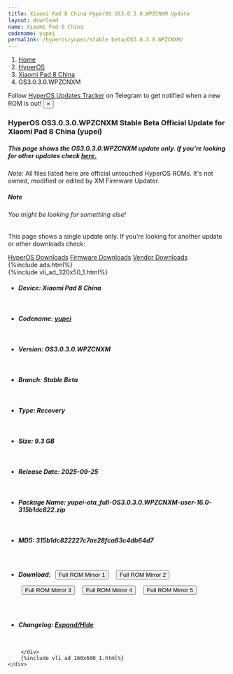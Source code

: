 ```yaml
---
title: Xiaomi Pad 8 China HyperOS OS3.0.3.0.WPZCNXM Update
layout: download
name: Xiaomi Pad 8 China
codename: yupei
permalink: /hyperos/yupei/stable beta/OS3.0.3.0.WPZCNXM/
---
```

<nav aria-label="breadcrumb">
    <ol class="breadcrumb">
        <li class="breadcrumb-item"><a href="/">Home</a></li>
        <li class="breadcrumb-item"><a href="/hyperos/">HyperOS</a></li>
        <li class="breadcrumb-item"><a href="/hyperos/yupei/">Xiaomi Pad 8 China</a></li>
        <li class="breadcrumb-item active" aria-current="page">OS3.0.3.0.WPZCNXM</li>
    </ol>
</nav>
<div class="alert alert-primary alert-dismissible fade show" role="alert">
    Follow <a href="https://t.me/MIUIUpdatesTracker" class="alert-link">HyperOS Updates Tracker</a> on Telegram to get
    notified when a new ROM is out!
    <button type="button" class="close" data-dismiss="alert" aria-label="Close">
        <span aria-hidden="true">&times;</span>
    </button>
</div>
<div class="col-12 mx-auto">
    <h3 class="title bg-light p-2 rounded">HyperOS OS3.0.3.0.WPZCNXM Stable Beta Official Update for Xiaomi Pad 8 China (yupei)</h3>
    <h5>This page shows the OS3.0.3.0.WPZCNXM update only. If you're looking for other updates check
        <a href="/hyperos/yupei/">here.</a></h5>
    <p><i>Note: </i>All files listed here are official untouched HyperOS ROMs.
        It's not owned, modified or edited by XM Firmware Updater.</p>
    <div class="card">
        <div class="card-body">
            <h5 class="card-title">Note</h5>
            <h6 class="card-subtitle mb-2 text-muted">You might be looking for something else!</h6>
            <p class="card-text">This page shows a single update only.
                If you're looking for another update or other downloads check:</p>
            <a href="/hyperos/" class="card-link">HyperOS Downloads</a>
            <a href="/firmware/" class="card-link">Firmware Downloads</a>
            <a href="/vendor/" class="card-link">Vendor Downloads</a>
        </div>
    </div>
    {%include ads.html%}
    <div class="row justify-content-center">
        <div class="col-10" id="downloads">
                    <div class="card card-body">
            {%include vli_ad_320x50_1.html%}
            <ul class="list-unstyled">
                <li style="padding-bottom: 10px;">
                    <h5><b>Device: </b>Xiaomi Pad 8 China</h5>
                </li>
                <li style="padding-bottom: 10px;">
                    <h5><b>Codename: </b> <a href="/hyperos/yupei/" target="_blank">yupei</a> </h5>
                </li>
                <li style="padding-bottom: 10px;">
                    <h5><b>Version: </b>OS3.0.3.0.WPZCNXM</h5>
                </li>
                <li style="padding-bottom: 10px;">
                    <h5><b>Branch: </b>Stable Beta</h5>
                </li>
                <li style="padding-bottom: 10px;">
                    <h5><b>Type: </b>Recovery</h5>
                </li>
                <li style="padding-bottom: 10px;">
                    <h5><b>Size: </b>9.3 GB</h5>
                </li>
                <li style="padding-bottom: 10px;">
                    <h5><b>Release Date: </b>2025-09-25</h5>
                </li>
                <li style="padding-bottom: 10px;">
                    <h5><b>Package Name: </b><span id="filename" class="text-dark">yupei-ota_full-OS3.0.3.0.WPZCNXM-user-16.0-315b1dc822.zip</span></h5>
                </li>
                <li style="padding-bottom: 10px;">
                    <h5><b>MD5: </b><span id="md5" class="text-muted">315b1dc822227c7ae28fca83c4db64d7</span></h5>
                </li>
                <li style="padding-bottom: 10px;">
                    <h5><b>Download: </b> <button type="button" id="download" class="btn btn-primary" style="margin: 7px;" onclick="window.open('https://cdnorg.d.miui.com/OS3.0.3.0.WPZCNXM/yupei-ota_full-OS3.0.3.0.WPZCNXM-user-16.0-315b1dc822.zip', '_blank');"><i class="fa fa-download"></i> Full ROM Mirror 1</button> <button type="button" id="download" class="btn btn-primary" style="margin: 7px;" onclick="window.open('https://bkt-sgp-miui-ota-update-alisgp.oss-ap-southeast-1.aliyuncs.com/OS3.0.3.0.WPZCNXM/yupei-ota_full-OS3.0.3.0.WPZCNXM-user-16.0-315b1dc822.zip', '_blank');"><i class="fa fa-download"></i> Full ROM Mirror 2</button> <button type="button" id="download" class="btn btn-primary" style="margin: 7px;" onclick="window.open('https://bn.d.miui.com/OS3.0.3.0.WPZCNXM/yupei-ota_full-OS3.0.3.0.WPZCNXM-user-16.0-315b1dc822.zip', '_blank');"><i class="fa fa-download"></i> Full ROM Mirror 3</button> <button type="button" id="download" class="btn btn-primary" style="margin: 7px;" onclick="window.open('https://bigota.d.miui.com/OS3.0.3.0.WPZCNXM/yupei-ota_full-OS3.0.3.0.WPZCNXM-user-16.0-315b1dc822.zip', '_blank');"><i class="fa fa-download"></i> Full ROM Mirror 4</button> <button type="button" id="download" class="btn btn-primary" style="margin: 7px;" onclick="window.open('https://hugeota.d.miui.com/OS3.0.3.0.WPZCNXM/yupei-ota_full-OS3.0.3.0.WPZCNXM-user-16.0-315b1dc822.zip', '_blank');"><i class="fa fa-download"></i> Full ROM Mirror 5</button></h5>
                </li>
                <li style="padding-bottom: 10px;">
                    <h5><b>Changelog: </b><a href="#yupei_1_changelog" data-toggle="collapse" role="button"
                            aria-expanded="false" aria-controls="yupei_1_changelog"> <i class="fa fa-arrow-down"
                                aria-hidden="true"></i> Expand/Hide</a></h5>
                    <div class="collapse" id="yupei_1_changelog">
                        <p id="changelog_text"></p>
                    </div>
                </li>
            </ul>
        </div>

        </div>
        {%include vli_ad_160x600_1.html%}
    </div>
</div>
